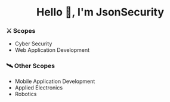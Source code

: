 # <h1 align="center">Hello 👾, I'm JsonSecurity</h1>

<h3 align="left">⚔️ Scopes</h3>
<ul>
  <li>Cyber Security</li>
  <li>Web Application Development</li>
</ul>

<h3 align="left">🛰️ Other Scopes</h3>
<ul>
  <li>Mobile Application Development</li>
  <li></i>Applied Electronics</li>
  <li>Robotics</li>
</ul>

<!--
**JsonSecurity/JsonSecurity** is a ✨ _special_ ✨ repository because its `README.md` (this file) appears on your GitHub profile.

Here are some ideas to get you started:

- 🔭 I’m currently working on ...
- 🌱 I’m currently learning ...
- 👯 I’m looking to collaborate on ...
- 🤔 I’m looking for help with ...
- 💬 Ask me about ...
- 📫 How to reach me: ...
- 😄 Pronouns: ...
- ⚡ Fun fact: ...
-->
